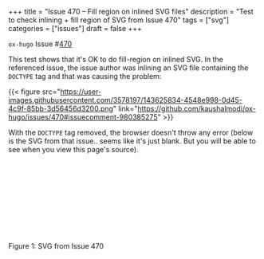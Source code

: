 +++
title = "Issue 470 – Fill region on inlined SVG files"
description = "Test to check inlining + fill region of SVG from Issue 470"
tags = ["svg"]
categories = ["issues"]
draft = false
+++

`ox-hugo` Issue #[470](https://github.com/kaushalmodi/ox-hugo/issues/470)

This test shows that it's OK to do fill-region on inlined SVG. In the
referenced issue, the issue author was inlining an SVG file containing
the `DOCTYPE` tag and that was causing the problem:

{{< figure src="https://user-images.githubusercontent.com/3578197/143625834-4548e998-0d45-4c9f-85bb-3d56456d3200.png" link="https://github.com/kaushalmodi/ox-hugo/issues/470#issuecomment-980385275" >}}

With the `DOCTYPE` tag removed, the browser doesn't throw any error
(below is the SVG from that issue.. seems like it's just blank. But
you will be able to see when you view this page's source).

<svg
width="100%" height="100%" viewBox="0 0 1485 440" version="1.1"
xmlns="http://www.w3.org/2000/svg"
xmlns:xlink="http://www.w3.org/1999/xlink" xml:space="preserve"
xmlns:serif="http://www.serif.com/"
style="fill-rule:evenodd;clip-rule:evenodd;stroke-linecap:round;stroke-linejoin:round;stroke-miterlimit:1.5;">
</svg>


<div class="figure-caption">
  Figure 1: SVG from Issue 470
</div>
